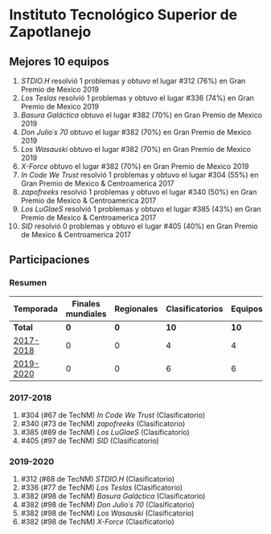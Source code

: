 ---
---

# Instituto Tecnológico Superior de Zapotlanejo

## Mejores 10 equipos

1. _STDIO.H_ resolvió 1 problemas y obtuvo el lugar #312 (76%) en Gran Premio de Mexico 2019
1. _Los Teslas_ resolvió 1 problemas y obtuvo el lugar #336 (74%) en Gran Premio de Mexico 2019
1. _Basura Galáctica_ obtuvo el lugar #382 (70%) en Gran Premio de Mexico 2019
1. _Don Julio´s 70_ obtuvo el lugar #382 (70%) en Gran Premio de Mexico 2019
1. _Los Wasauski_ obtuvo el lugar #382 (70%) en Gran Premio de Mexico 2019
1. _X-Force_ obtuvo el lugar #382 (70%) en Gran Premio de Mexico 2019
1. _In Code We Trust_ resolvió 1 problemas y obtuvo el lugar #304 (55%) en Gran Premio de Mexico & Centroamerica 2017
1. _zapofreeks_ resolvió 1 problemas y obtuvo el lugar #340 (50%) en Gran Premio de Mexico & Centroamerica 2017
1. _Los LuGlaeS_ resolvió 1 problemas y obtuvo el lugar #385 (43%) en Gran Premio de Mexico & Centroamerica 2017
1. _SID_ resolvió 0 problemas y obtuvo el lugar #405 (40%) en Gran Premio de Mexico & Centroamerica 2017

## Participaciones

### Resumen

| Temporada | Finales mundiales | Regionales | Clasificatorios | Equipos |
| --- | --- | --- | --- | --- |
| **Total** | **0** | **0** | **10** | **10** |
| [2017-2018](#2017-2018) | 0 | 0 | 4 | 4 |
| [2019-2020](#2019-2020) | 0 | 0 | 6 | 6 |

### 2017-2018

1. #304 (#67 de TecNM) _In Code We Trust_ (Clasificatorio)
1. #340 (#73 de TecNM) _zapofreeks_ (Clasificatorio)
1. #385 (#89 de TecNM) _Los LuGlaeS_ (Clasificatorio)
1. #405 (#97 de TecNM) _SID_ (Clasificatorio)

### 2019-2020

1. #312 (#68 de TecNM) _STDIO.H_ (Clasificatorio)
1. #336 (#77 de TecNM) _Los Teslas_ (Clasificatorio)
1. #382 (#98 de TecNM) _Basura Galáctica_ (Clasificatorio)
1. #382 (#98 de TecNM) _Don Julio´s 70_ (Clasificatorio)
1. #382 (#98 de TecNM) _Los Wasauski_ (Clasificatorio)
1. #382 (#98 de TecNM) _X-Force_ (Clasificatorio)



